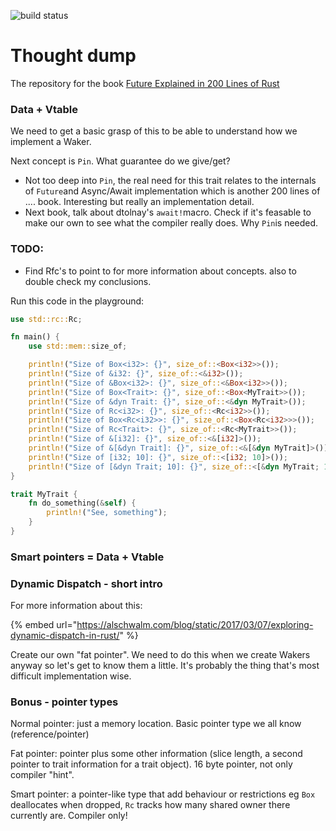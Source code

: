 ![build status](https://travis-ci.com/cfsamson/books-futures-explained.svg?token=zRZ484b4roGgifn6y3ex&branch=master)

# Thought dump

The repository for the book [Future Explained in 200 Lines of Rust](https://cfsamson.github.io/books-futures-explained/)

### Data + Vtable

We need to get a basic grasp of this to be able to understand how we implement a Waker.

Next concept is `Pin`. What guarantee do we give/get?

* Not too deep into `Pin`, the real need for this trait relates to the internals of `Future`and Async/Await implementation which is another 200 lines of .... book. Interesting but really an implementation detail.
* Next book, talk about dtolnay's `await!`macro. Check if it's feasable to make our own to see what the compiler really does. Why `Pin`is needed.

### TODO:

* Find Rfc's to point to for more information about concepts. also to double check my conclusions.

Run this code in the playground:

```rust
use std::rc::Rc;

fn main() {
    use std::mem::size_of;

    println!("Size of Box<i32>: {}", size_of::<Box<i32>>());
    println!("Size of &i32: {}", size_of::<&i32>());
    println!("Size of &Box<i32>: {}", size_of::<&Box<i32>>());
    println!("Size of Box<Trait>: {}", size_of::<Box<MyTrait>>());
    println!("Size of &dyn Trait: {}", size_of::<&dyn MyTrait>());
    println!("Size of Rc<i32>: {}", size_of::<Rc<i32>>());
    println!("Size of Box<Rc<i32>>: {}", size_of::<Box<Rc<i32>>>());
    println!("Size of Rc<Trait>: {}", size_of::<Rc<MyTrait>>());
    println!("Size of &[i32]: {}", size_of::<&[i32]>());
    println!("Size of &[&dyn Trait]: {}", size_of::<&[&dyn MyTrait]>());
    println!("Size of [i32; 10]: {}", size_of::<[i32; 10]>());
    println!("Size of [&dyn Trait; 10]: {}", size_of::<[&dyn MyTrait; 10]>());
}

trait MyTrait {
    fn do_something(&self) {
        println!("See, something");
    }
}
```

### Smart pointers = Data + Vtable

### Dynamic Dispatch - short intro

For more information about this:

{% embed url="https://alschwalm.com/blog/static/2017/03/07/exploring-dynamic-dispatch-in-rust/" %}

Create our own "fat pointer". We need to do this when we create Wakers anyway so let's get to know them a little. It's probably the thing that's most difficult implementation wise.



### Bonus - pointer types

Normal pointer: just a memory location. Basic pointer type we all know \(reference/pointer\)

Fat pointer: pointer plus some other information \(slice length, a second pointer to trait information for a trait object\). 16 byte pointer, not only compiler "hint".

Smart pointer: a pointer-like type that add behaviour or restrictions eg `Box` deallocates when dropped, `Rc` tracks how many shared owner there currently are. Compiler only!

